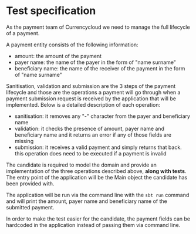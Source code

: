 # Test specification
As the payment team of Currencycloud we need to manage the full lifecycle of a payment.

A payment entity consists of the following information:
- amount: the amount of the payment
- payer name: the name of the payer in the form of "name surname"
- beneficiary name: the name of the receiver of the payment in the form of "name surname"

Sanitisation, validation and submission are the 3 steps of the payment lifecycle and those are the operations a payment will go through when a payment submission request is received by the application that will be implemented.
Below is a detailed description of each operation:
- sanitisation: it removes any "-" character from the payer and beneficiary name
- validation: it checks the presence of amount, payer name and beneficiary name and it returns an error if any of those fields are missing
- submission: it receives a valid payment and simply returns that back. this operation does need to be executed if a payment is invalid

The candidate is required to model the domain and provide an implementation of the three operations described above, **along with tests**.
The entry point of the application will be the Main object the candidate has been provided with.

The application will be run via the command line with the `sbt run` command and will print the amount, payer name and beneficiary name of the submitted payment.

In order to make the test easier for the candidate, the payment fields can be hardcoded in the application instead of passing them via command line.
